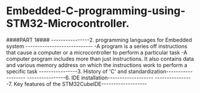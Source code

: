 # Embedded-C-programming-using-STM32-Microcontroller.

####PART 1####
----------------2. programming languages for Embedded system ----------------------------
-A program is a series off instructions that cause a computer or a microcontroller to perform a particular task
-A computer program includes more than just instructions. It also contains data and various memory address on which the instructions work to perform a specific task
----------------3. History of 'C' and standardization-------------------
----------------6. IDE installation-------------------
----------------7. Key features of the STM32CubeIDE-------------------
